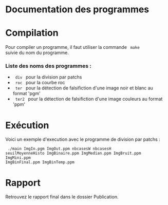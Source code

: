 
# Documentation des programmes

# Compilation

Pour compiler un programme, il faut utiliser la commande <code> make </code> suivie du nom du programme.

### Liste des noms des programmes :

- <code> div </code> pour la division par patchs
- <code> roc </code> pour la courbe roc
- <code> ter </code> pour la détection de falsifiction d'une image noir et blanc au format 'pgm'
- <code> ter2 </code> pour la détection de falsifiction d'une image couleurs au format 'ppm'

# Exécution 

Voici un exemple d'execution avec le programme de division par patchs :

<code> ./main ImgIn.pgm ImgOut.ppm  nbcasesW nbcasesH seuilMoyenneHisto ImgBinaire.ppm ImgMedian.ppm ImgBruit.ppm ImgMini.ppm ImgBinFinal.ppm ImgBinTemp.ppm </code>

# Rapport 

Retrouvez le rapport final dans le dossier Publication.

